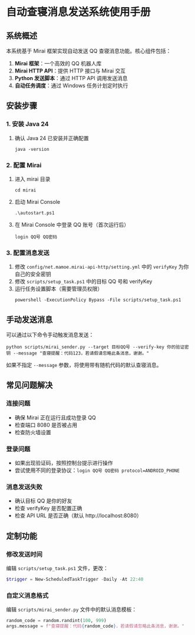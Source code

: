 # 自动查寝消息发送系统使用手册

## 系统概述

本系统基于 Mirai 框架实现自动发送 QQ 查寝消息功能。核心组件包括：

1. **Mirai 框架**：一个高效的 QQ 机器人库
2. **Mirai HTTP API**：提供 HTTP 接口与 Mirai 交互 
3. **Python 发送脚本**：通过 HTTP API 调用发送消息
4. **自动任务调度**：通过 Windows 任务计划定时执行

## 安装步骤

### 1. 安装 Java 24

1. 确认 Java 24 已安装并正确配置
   ```
   java -version
   ```

### 2. 配置 Mirai

1. 进入 mirai 目录
   ```
   cd mirai
   ```

2. 启动 Mirai Console
   ```
   .\autostart.ps1
   ```

3. 在 Mirai Console 中登录 QQ 账号（首次运行后）
   ```
   login QQ号 QQ密码
   ```

### 3. 配置消息发送

1. 修改 `config/net.mamoe.mirai-api-http/setting.yml` 中的 `verifyKey` 为你自己的安全密钥
2. 修改 `scripts/setup_task.ps1` 中的目标 QQ 号和 verifyKey
3. 运行任务设置脚本（需要管理员权限）
   ```
   powershell -ExecutionPolicy Bypass -File scripts/setup_task.ps1
   ```

## 手动发送消息

可以通过以下命令手动触发消息发送：

```
python scripts/mirai_sender.py --target 目标QQ号 --verify-key 你的验证密钥 --message "查寝提醒：代码123，若请假请忽略此条消息，谢谢。"
```

如果不指定 `--message` 参数，将使用带有随机代码的默认查寝消息。

## 常见问题解决

### 连接问题
- 确保 Mirai 正在运行且成功登录 QQ
- 检查端口 8080 是否被占用
- 检查防火墙设置

### 登录问题
- 如果出现验证码，按照控制台提示进行操作
- 尝试使用不同的登录协议：`login QQ号 QQ密码 protocol=ANDROID_PHONE`

### 消息发送失败
- 确认目标 QQ 是你的好友
- 检查 verifyKey 是否配置正确
- 检查 API URL 是否正确（默认 http://localhost:8080）

## 定制功能

### 修改发送时间
编辑 `scripts/setup_task.ps1` 文件，更改：
```powershell
$trigger = New-ScheduledTaskTrigger -Daily -At 22:40
```

### 自定义消息格式
编辑 `scripts/mirai_sender.py` 文件中的默认消息模板：
```python
random_code = random.randint(100, 999)
args.message = f"查寝提醒：代码{random_code}，若请假请忽略此条消息，谢谢。"
``` 
